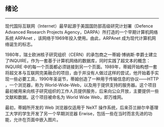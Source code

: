 ## 绪论

---

现代国际互联网（Internet）最早起源于美国国防部高级研究计划署（Defence Advanced Research Projects Agency，DARPA）所打造的一个早期计算机网络系统 ARPAnet ，该网络于1969年投入使用。由此，ARPAnet 成为现代计算机网络诞生的标志。

1980年，瑞士欧洲核子研究组织（CERN）的承包商之一蒂姆·博纳斯·李爵士建立了INQUIRE，作为一套基于计算机网络的数据库，同时实践了超文本的概念：INQUIRE 中的每一个页面都必须链接到另一个页面。1989年，蒂姆开始构想一套将超文本与互联网完美融合的项目，由于并没有人做过这样的尝试，他开始着手实现一些必要工具，1990年圣诞节，蒂姆创造了一种用于传输信息的协议——HTTP ，一个浏览器，称为 World-Wide-Web，以及用于提供支持的服务器。这个项目最初被用来向核子研究组织的工作人员提供服务，后来向公众开放，主要提供一些文献和数据。这个项目被命名为 World Wide Web，即万维网。

最初，蒂姆所开发的 Web 浏览器仅适用于 NeXT 操作系统，后来芬兰赫尔辛基理工大学的学生开发了另一个早期浏览器 Erwise，包括一些在当时而言先进的功能，允许在页面中嵌入图片。


